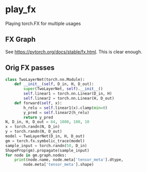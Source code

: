 # play_fx
Playing torch.FX for multiple usages

## FX Graph
See https://pytorch.org/docs/stable/fx.html. This is clear enough.

## Orig FX passes
```python
class TwoLayerNet(torch.nn.Module):
    def __init__(self, D_in, H, D_out):
        super(TwoLayerNet, self).__init__()
        self.linear1 = torch.nn.Linear(D_in, H)
        self.linear2 = torch.nn.Linear(H, D_out)
    def forward(self, x):
        h_relu = self.linear1(x).clamp(min=0)
        y_pred = self.linear2(h_relu)
        return y_pred
N, D_in, H, D_out = 64, 1000, 100, 10
x = torch.randn(N, D_in)
y = torch.randn(N, D_out)
model = TwoLayerNet(D_in, H, D_out)
gm = torch.fx.symbolic_trace(model)
sample_input = torch.randn(50, D_in)
ShapeProp(gm).propagate(sample_input)
for node in gm.graph.nodes:
    print(node.name, node.meta['tensor_meta'].dtype,
        node.meta['tensor_meta'].shape) 
```
